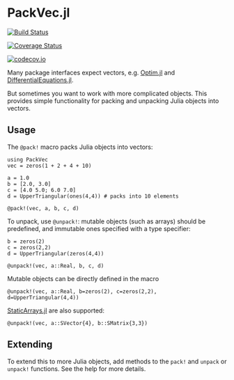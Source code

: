 # PackVec.jl

[![Build Status](https://travis-ci.org/simonbyrne/PackVec.jl.svg?branch=master)](https://travis-ci.org/simonbyrne/PackVec.jl)

[![Coverage Status](https://coveralls.io/repos/simonbyrne/PackVec.jl/badge.svg?branch=master&service=github)](https://coveralls.io/github/simonbyrne/PackVec.jl?branch=master)

[![codecov.io](http://codecov.io/github/simonbyrne/PackVec.jl/coverage.svg?branch=master)](http://codecov.io/github/simonbyrne/PackVec.jl?branch=master)


Many package interfaces expect vectors, e.g. [Optim.jl](https://github.com/JuliaNLSolvers/Optim.jl) and [DifferentialEquations.jl](https://github.com/JuliaDiffEq/DifferentialEquations.jl).

But sometimes you want to work with more complicated objects. This provides simple functionality for packing and unpacking Julia objects into vectors.

## Usage
The `@pack!` macro packs Julia objects into vectors:

```
using PackVec
vec = zeros(1 + 2 + 4 + 10) 

a = 1.0
b = [2.0, 3.0]
c = [4.0 5.0; 6.0 7.0]
d = UpperTriangular(ones(4,4)) # packs into 10 elements

@pack!(vec, a, b, c, d)
```

To unpack, use `@unpack!`: mutable objects (such as arrays) should be predefined, and immutable ones specified with a type specifier:
```
b = zeros(2)
c = zeros(2,2)
d = UpperTriangular(zeros(4,4))

@unpack!(vec, a::Real, b, c, d)
```

Mutable objects can be directly defined in the macro
```
@unpack!(vec, a::Real, b=zeros(2), c=zeros(2,2), d=UpperTriangular(4,4))
```

[StaticArrays.jl](https://github.com/JuliaArrays/StaticArrays.jl) are also supported:
```
@unpack!(vec, a::SVector{4}, b::SMatrix{3,3})
```

## Extending

To extend this to more Julia objects, add methods to the `pack!` and `unpack` or `unpack!` functions. See the help for more details.
